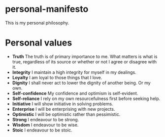 # personal-manifesto

This is my personal philosophy.

# Personal values

* **Truth** The truth is of primary importance to me. What matters is what is true, regardless of its source or whether or not I agree or disagree with it.
* **Integrity** I maintain a high integrity for myself in my dealings.
* **Loyalty** I am loyal to those things that I love.
* **Dignity** I shall never act to lower the dignity of another being. Or my own.
* **Self-confidence** My confidence and optimism is self-evident.
* **Self-reliance** I rely on my own resourcefulness first before seeking help.
* **Initiative** I will show initiative in solving problems.
* **Enterprise** I will be enterprising with new projects.
* **Optimistic** I will be optimistic rather than pessimistic.
* **Strong** I endeavour to be strong.
* **Wisdom** I endeavour to be wise.
* **Stoic** I endeavour to be stoic.

